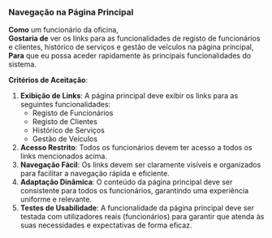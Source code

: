 ### Navegação na Página Principal

**Como** um funcionário da oficina,  
**Gostaria de** ver os links para as funcionalidades de registo de funcionários e clientes, histórico de serviços e gestão de veículos na página principal,  
**Para** que eu possa aceder rapidamente às principais funcionalidades do sistema.

**Critérios de Aceitação**:
1. **Exibição de Links**: A página principal deve exibir os links para as seguintes funcionalidades:
    - Registo de Funcionários
    - Registo de Clientes
    - Histórico de Serviços
    - Gestão de Veículos
2. **Acesso Restrito**: Todos os funcionários devem ter acesso a todos os links mencionados acima.
3. **Navegação Fácil**: Os links devem ser claramente visíveis e organizados para facilitar a navegação rápida e eficiente.
4. **Adaptação Dinâmica**: O conteúdo da página principal deve ser consistente para todos os funcionários, garantindo uma experiência uniforme e relevante.
5. **Testes de Usabilidade**: A funcionalidade da página principal deve ser testada com utilizadores reais (funcionários) para garantir que atenda às suas necessidades e expectativas de forma eficaz.

